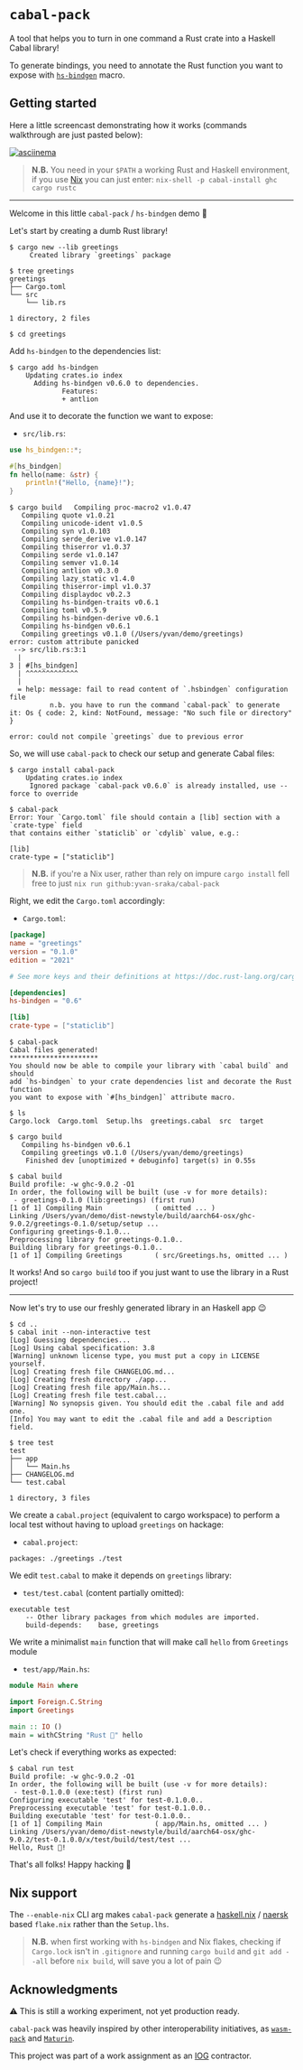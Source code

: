 <!-- cargo-sync-readme start -->

# `cabal-pack`

A tool that helps you to turn in one command a Rust crate into a Haskell
Cabal library!

To generate bindings, you need to annotate the Rust function you want to
expose with [`hs-bindgen`](https://github.com/yvan-sraka/hs-bindgen) macro.

## Getting started

Here a little screencast demonstrating how it works (commands walkthrough
are just pasted below):

[![asciinema](extra/cabal-pack-opt.gif)](https://asciinema.org/a/535140)

> **N.B.** You need in your `$PATH` a working Rust and Haskell environment,
> if you use [Nix](https://nixos.org) you can just enter:
> `nix-shell -p cabal-install ghc cargo rustc`

---

Welcome in this little `cabal-pack` / `hs-bindgen` demo 🙂

Let's start by creating a dumb Rust library!

```text
$ cargo new --lib greetings
     Created library `greetings` package

$ tree greetings
greetings
├── Cargo.toml
└── src
    └── lib.rs

1 directory, 2 files

$ cd greetings
```

Add `hs-bindgen` to the dependencies list:

```text
$ cargo add hs-bindgen
    Updating crates.io index
      Adding hs-bindgen v0.6.0 to dependencies.
             Features:
             + antlion
```

And use it to decorate the function we want to expose:

* `src/lib.rs`:

```rust
use hs_bindgen::*;

#[hs_bindgen]
fn hello(name: &str) {
    println!("Hello, {name}!");
}
```

```text
$ cargo build   Compiling proc-macro2 v1.0.47
   Compiling quote v1.0.21
   Compiling unicode-ident v1.0.5
   Compiling syn v1.0.103
   Compiling serde_derive v1.0.147
   Compiling thiserror v1.0.37
   Compiling serde v1.0.147
   Compiling semver v1.0.14
   Compiling antlion v0.3.0
   Compiling lazy_static v1.4.0
   Compiling thiserror-impl v1.0.37
   Compiling displaydoc v0.2.3
   Compiling hs-bindgen-traits v0.6.1
   Compiling toml v0.5.9
   Compiling hs-bindgen-derive v0.6.1
   Compiling hs-bindgen v0.6.1
   Compiling greetings v0.1.0 (/Users/yvan/demo/greetings)
error: custom attribute panicked
 --> src/lib.rs:3:1
  |
3 | #[hs_bindgen]
  | ^^^^^^^^^^^^^
  |
  = help: message: fail to read content of `.hsbindgen` configuration file
          n.b. you have to run the command `cabal-pack` to generate it: Os { code: 2, kind: NotFound, message: "No such file or directory" }

error: could not compile `greetings` due to previous error
```

So, we will use `cabal-pack` to check our setup and generate Cabal files:

```text
$ cargo install cabal-pack
    Updating crates.io index
     Ignored package `cabal-pack v0.6.0` is already installed, use --force to override

$ cabal-pack
Error: Your `Cargo.toml` file should contain a [lib] section with a `crate-type` field
that contains either `staticlib` or `cdylib` value, e.g.:

[lib]
crate-type = ["staticlib"]
```

> **N.B.** if you're a Nix user, rather than rely on impure `cargo install`
> fell free to just `nix run github:yvan-sraka/cabal-pack`

Right, we edit the `Cargo.toml` accordingly:

* `Cargo.toml`:

```toml
[package]
name = "greetings"
version = "0.1.0"
edition = "2021"

# See more keys and their definitions at https://doc.rust-lang.org/cargo/reference/manifest.html

[dependencies]
hs-bindgen = "0.6"

[lib]
crate-type = ["staticlib"]
```

```text
$ cabal-pack
Cabal files generated!
**********************
You should now be able to compile your library with `cabal build` and should
add `hs-bindgen` to your crate dependencies list and decorate the Rust function
you want to expose with `#[hs_bindgen]` attribute macro.

$ ls
Cargo.lock  Cargo.toml  Setup.lhs  greetings.cabal  src  target
```

```text
$ cargo build
   Compiling hs-bindgen v0.6.1
   Compiling greetings v0.1.0 (/Users/yvan/demo/greetings)
    Finished dev [unoptimized + debuginfo] target(s) in 0.55s

$ cabal build
Build profile: -w ghc-9.0.2 -O1
In order, the following will be built (use -v for more details):
 - greetings-0.1.0 (lib:greetings) (first run)
[1 of 1] Compiling Main             ( omitted ... )
Linking /Users/yvan/demo/dist-newstyle/build/aarch64-osx/ghc-9.0.2/greetings-0.1.0/setup/setup ...
Configuring greetings-0.1.0...
Preprocessing library for greetings-0.1.0..
Building library for greetings-0.1.0..
[1 of 1] Compiling Greetings        ( src/Greetings.hs, omitted ... )
```

It works! And so `cargo build` too if you just want to use the library in a
Rust project!

---

Now let's try to use our freshly generated library in an Haskell app 😉

```text
$ cd ..
$ cabal init --non-interactive test
[Log] Guessing dependencies...
[Log] Using cabal specification: 3.8
[Warning] unknown license type, you must put a copy in LICENSE yourself.
[Log] Creating fresh file CHANGELOG.md...
[Log] Creating fresh directory ./app...
[Log] Creating fresh file app/Main.hs...
[Log] Creating fresh file test.cabal...
[Warning] No synopsis given. You should edit the .cabal file and add one.
[Info] You may want to edit the .cabal file and add a Description field.

$ tree test
test
├── app
│   └── Main.hs
├── CHANGELOG.md
└── test.cabal

1 directory, 3 files
```

We create a `cabal.project` (equivalent to cargo workspace) to perform a
local test without having to upload `greetings` on hackage:

* `cabal.project`:

```cabal
packages: ./greetings ./test
```

We edit `test.cabal` to make it depends on `greetings` library:

* `test/test.cabal` (content partially omitted):

```cabal
executable test
    -- Other library packages from which modules are imported.
    build-depends:    base, greetings
```

We write a minimalist `main` function that will make call `hello` from
`Greetings` module

* `test/app/Main.hs`:

```haskell
module Main where

import Foreign.C.String
import Greetings

main :: IO ()
main = withCString "Rust 🦀" hello
```

Let's check if everything works as expected:

```text
$ cabal run test
Build profile: -w ghc-9.0.2 -O1
In order, the following will be built (use -v for more details):
 - test-0.1.0.0 (exe:test) (first run)
Configuring executable 'test' for test-0.1.0.0..
Preprocessing executable 'test' for test-0.1.0.0..
Building executable 'test' for test-0.1.0.0..
[1 of 1] Compiling Main             ( app/Main.hs, omitted ... )
Linking /Users/yvan/demo/dist-newstyle/build/aarch64-osx/ghc-9.0.2/test-0.1.0.0/x/test/build/test/test ...
Hello, Rust 🦀!
```

That's all folks! Happy hacking 🙂

## Nix support

The `--enable-nix` CLI arg makes `cabal-pack` generate a
[haskell.nix](https://github.com/input-output-hk/haskell.nix) /
[naersk](https://github.com/nix-community/naersk) based `flake.nix` rather
than the `Setup.lhs`.

> **N.B.** when first working with `hs-bindgen` and Nix flakes, checking if
> `Cargo.lock` isn't in `.gitignore` and running `cargo build` and
> `git add --all` before `nix build`, will save you a lot of pain 😉

## Acknowledgments

⚠️ This is still a working experiment, not yet production ready.

`cabal-pack` was heavily inspired by other interoperability initiatives, as
[`wasm-pack`](https://github.com/rustwasm/wasm-pack) and
[`Maturin`](https://github.com/PyO3/maturin).

This project was part of a work assignment as an
[IOG](https://github.com/input-output-hk) contractor.

<!-- cargo-sync-readme end -->
